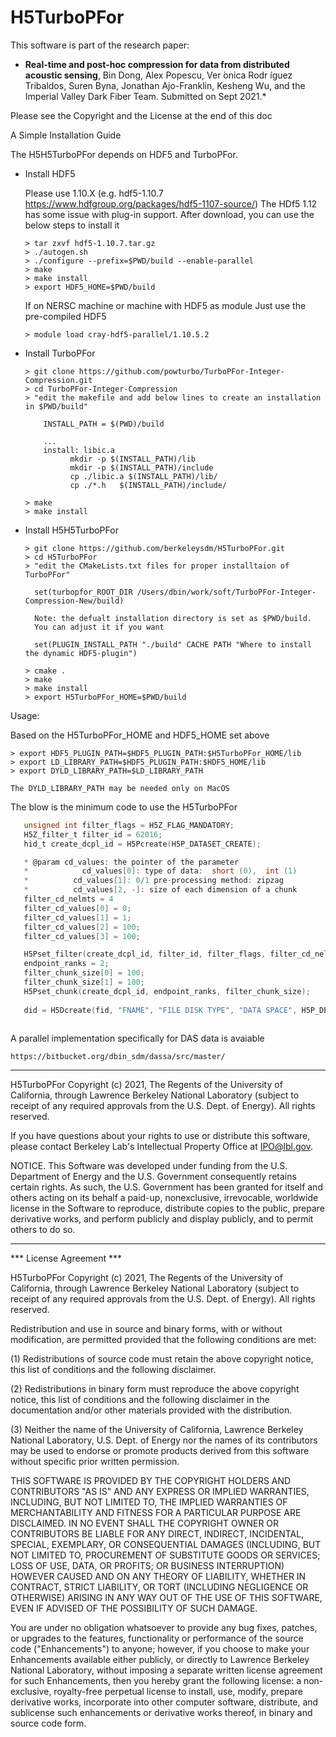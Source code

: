 # H5TurboPFor

This software is part of the research paper:

* **Real-time and post-hoc compression for data from distributed acoustic sensing**, Bin Dong, Alex Popescu, Ver ́onica Rodr ́ıguez Tribaldos, Suren Byna, Jonathan Ajo-Franklin, Kesheng Wu, and the Imperial Valley Dark Fiber Team. Submitted on Sept 2021.*


Please see the Copyright and the License at the end of this doc

A Simple Installation Guide

The H5H5TurboPFor depends on HDF5 and TurboPFor.
- Install HDF5 
  
  Please use 1.10.X (e.g. hdf5-1.10.7  https://www.hdfgroup.org/packages/hdf5-1107-source/)
  The HDf5 1.12 has some issue with plug-in support.
  After download, you can use the below steps to install it
  ```console
  > tar zxvf hdf5-1.10.7.tar.gz
  > ./autogen.sh
  > ./configure --prefix=$PWD/build --enable-parallel
  > make 
  > make install
  > export HDF5_HOME=$PWD/build

  ```
  If on NERSC machine or machine with HDF5 as module
  Just use the pre-compiled HDF5 
  ```console
  > module load cray-hdf5-parallel/1.10.5.2
  ```
- Install TurboPFor
   
  ```console
  > git clone https://github.com/powturbo/TurboPFor-Integer-Compression.git
  > cd TurboPFor-Integer-Compression
  > "edit the makefile and add below lines to create an installation in $PWD/build"
  
      INSTALL_PATH = $(PWD)/build

      ...
      install: libic.a
            mkdir -p $(INSTALL_PATH)/lib
            mkdir -p $(INSTALL_PATH)/include
            cp ./libic.a $(INSTALL_PATH)/lib/
            cp ./*.h   $(INSTALL_PATH)/include/
  
  > make
  > make install 
  ```
   
- Install H5H5TurboPFor
  
  ```console
  > git clone https://github.com/berkeleysdm/H5TurboPFor.git
  > cd H5TurboPFor
  > "edit the CMakeLists.txt files for proper installtaion of TurboPFor"
   
    set(turbopfor_ROOT_DIR /Users/dbin/work/soft/TurboPFor-Integer-Compression-New/build) 
  
    Note: the defualt installation directory is set as $PWD/build.
    You can adjust it if you want
    
    set(PLUGIN_INSTALL_PATH "./build" CACHE PATH "Where to install the dynamic HDF5-plugin")
  
  > cmake .
  > make
  > make install
  > export H5TurboPFor_HOME=$PWD/build

  ```
  
Usage:

Based on the H5TurboPFor_HOME and HDF5_HOME set above

```console
> export HDF5_PLUGIN_PATH=$HDF5_PLUGIN_PATH:$H5TurboPFor_HOME/lib
> export LD_LIBRARY_PATH=$HDF5_PLUGIN_PATH:$HDF5_HOME/lib
> export DYLD_LIBRARY_PATH=$LD_LIBRARY_PATH

The DYLD_LIBRARY_PATH may be needed only on MacOS
```

The blow is the minimum code to use the H5TurboPFor

```C
   unsigned int filter_flags = H5Z_FLAG_MANDATORY;
   H5Z_filter_t filter_id = 62016;
   hid_t create_dcpl_id = H5Pcreate(H5P_DATASET_CREATE);

   * @param cd_values: the pointer of the parameter 
   * 			cd_values[0]: type of data:  short (0),  int (1)
   *          cd_values[1]: 0/1 pre-processing method: zipzag  
   *          cd_values[2, -]: size of each dimension of a chunk 
   filter_cd_nelmts = 4
   filter_cd_values[0] = 0;
   filter_cd_values[1] = 1;
   filter_cd_values[2] = 100;
   filter_cd_values[3] = 100;

   H5Pset_filter(create_dcpl_id, filter_id, filter_flags, filter_cd_nelmts, filter_cd_values);
   endpoint_ranks = 2;
   filter_chunk_size[0] = 100;
   filter_chunk_size[1] = 100;
   H5Pset_chunk(create_dcpl_id, endpoint_ranks, filter_chunk_size);
   
   did = H5Dcreate(fid, "FNAME", "FILE DISK TYPE", "DATA SPACE", H5P_DEFAULT, create_dcpl_id, H5P_DEFAULT);
   
 ```
 

 A parallel implementation specifically for DAS data is avaiable 
 
 ```console
 https://bitbucket.org/dbin_sdm/dassa/src/master/
 ```
 
 
****************************

H5TurboPFor Copyright (c) 2021, The Regents of the University of
California, through Lawrence Berkeley National Laboratory (subject
to receipt of any required approvals from the U.S. Dept. of Energy). 
All rights reserved.

If you have questions about your rights to use or distribute this software,
please contact Berkeley Lab's Intellectual Property Office at
IPO@lbl.gov.

NOTICE.  This Software was developed under funding from the U.S. Department
of Energy and the U.S. Government consequently retains certain rights.  As
such, the U.S. Government has been granted for itself and others acting on
its behalf a paid-up, nonexclusive, irrevocable, worldwide license in the
Software to reproduce, distribute copies to the public, prepare derivative 
works, and perform publicly and display publicly, and to permit others to do so.


****************************

*** License Agreement ***

H5TurboPFor Copyright (c) 2021, The Regents of the University of
California, through Lawrence Berkeley National Laboratory (subject
to receipt of any required approvals from the U.S. Dept. of Energy). 
All rights reserved.

Redistribution and use in source and binary forms, with or without
modification, are permitted provided that the following conditions are met:

(1) Redistributions of source code must retain the above copyright notice,
this list of conditions and the following disclaimer.

(2) Redistributions in binary form must reproduce the above copyright
notice, this list of conditions and the following disclaimer in the
documentation and/or other materials provided with the distribution.

(3) Neither the name of the University of California, Lawrence Berkeley
National Laboratory, U.S. Dept. of Energy nor the names of its contributors
may be used to endorse or promote products derived from this software
without specific prior written permission.

THIS SOFTWARE IS PROVIDED BY THE COPYRIGHT HOLDERS AND CONTRIBUTORS "AS IS"
AND ANY EXPRESS OR IMPLIED WARRANTIES, INCLUDING, BUT NOT LIMITED TO, THE
IMPLIED WARRANTIES OF MERCHANTABILITY AND FITNESS FOR A PARTICULAR PURPOSE
ARE DISCLAIMED. IN NO EVENT SHALL THE COPYRIGHT OWNER OR CONTRIBUTORS BE
LIABLE FOR ANY DIRECT, INDIRECT, INCIDENTAL, SPECIAL, EXEMPLARY, OR
CONSEQUENTIAL DAMAGES (INCLUDING, BUT NOT LIMITED TO, PROCUREMENT OF
SUBSTITUTE GOODS OR SERVICES; LOSS OF USE, DATA, OR PROFITS; OR BUSINESS
INTERRUPTION) HOWEVER CAUSED AND ON ANY THEORY OF LIABILITY, WHETHER IN
CONTRACT, STRICT LIABILITY, OR TORT (INCLUDING NEGLIGENCE OR OTHERWISE)
ARISING IN ANY WAY OUT OF THE USE OF THIS SOFTWARE, EVEN IF ADVISED OF THE
POSSIBILITY OF SUCH DAMAGE.

You are under no obligation whatsoever to provide any bug fixes, patches,
or upgrades to the features, functionality or performance of the source
code ("Enhancements") to anyone; however, if you choose to make your
Enhancements available either publicly, or directly to Lawrence Berkeley
National Laboratory, without imposing a separate written license agreement
for such Enhancements, then you hereby grant the following license: a
non-exclusive, royalty-free perpetual license to install, use, modify,
prepare derivative works, incorporate into other computer software,
distribute, and sublicense such enhancements or derivative works thereof,
in binary and source code form.